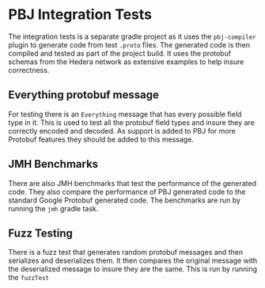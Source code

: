 # PBJ Integration Tests
The integration tests is a separate gradle project as it uses the `pbj-compiler` plugin to generate code from 
test `.proto` files. The generated code is then compiled and tested as part of the project build. It uses the protobuf 
schemas from the Hedera network as extensive examples to help insure correctness.
## Everything protobuf message
For testing there is an `Everything` message that has every possible field type in it. This is used to test all the
protobuf field types and insure they are correctly encoded and decoded. As support is added to PBJ for more Protobuf 
features they should be added to this message.
## JMH Benchmarks
There are also JMH benchmarks that test the performance of the generated code. They also compare the performance of PBJ 
generated code to the standard Google Protobuf generated code. The benchmarks are run by running the `jmh` gradle task.
## Fuzz Testing
There is a fuzz test that generates random protobuf messages and then serializes and deserializes them. It then compares
the original message with the deserialized message to insure they are the same. This is run by running the `fuzzTest`